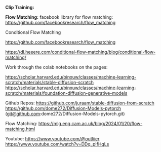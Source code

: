 **Clip Training:**

**Flow Matching:**
facebook library for flow matching:
https://github.com/facebookresearch/flow_matching


Conditional Flow Matching

https://github.com/facebookresearch/flow_matching

https://dl.heeere.com/conditional-flow-matching/blog/conditional-flow-matching/

Work through the colab notebooks on the pages:

https://scholar.harvard.edu/binxuw/classes/machine-learning-scratch/materials/stable-diffusion-scratch
https://scholar.harvard.edu/binxuw/classes/machine-learning-scratch/materials/foundation-diffusion-generative-models

Github Repos:
https://github.com/juraam/stable-diffusion-from-scratch
https://github.com/dome272/Diffusion-Models-pytorch (git@github.com:dome272/Diffusion-Models-pytorch.git)


Flow Matching:
https://mlg.eng.cam.ac.uk/blog/2024/01/20/flow-matching.html

Youtube:
https://www.youtube.com/@outliier
https://www.youtube.com/watch?v=DDq_pIfHqLs